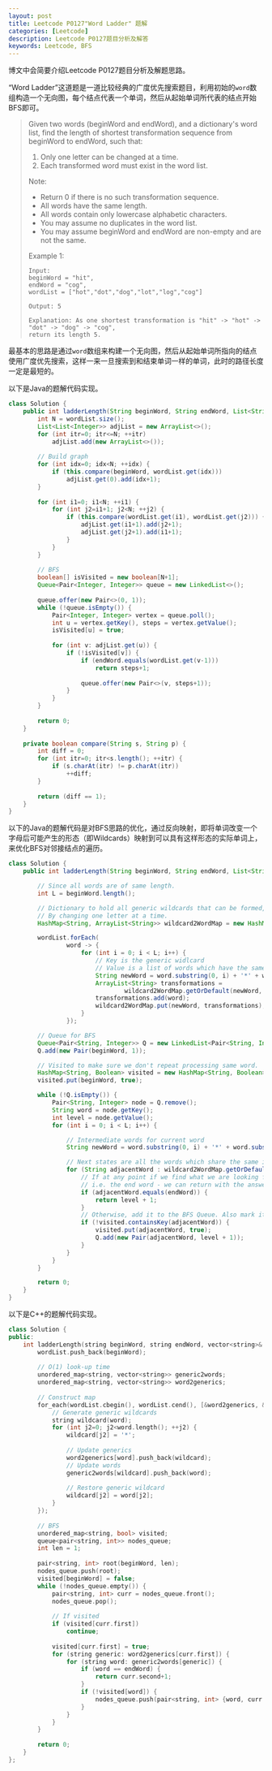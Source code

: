 ```yaml
---
layout: post
title: Leetcode P0127"Word Ladder" 题解
categories: [Leetcode]
description: Leetcode P0127题目分析及解答
keywords: Leetcode, BFS
---
```


博文中会简要介绍Leetcode P0127题目分析及解题思路。

“Word Ladder”这道题是一道比较经典的广度优先搜索题目，利用初始的`word`数组构造一个无向图，每个结点代表一个单词，然后从起始单词所代表的结点开始BFS即可。

> Given two words (beginWord and endWord), and a dictionary's word list, find the length of shortest transformation sequence from beginWord to endWord, such that:
> 
> 1. Only one letter can be changed at a time. 
> 2. Each transformed word must exist in the word list.
> 
> Note:
> 
> - Return 0 if there is no such transformation sequence.
> - All words have the same length.
> - All words contain only lowercase alphabetic characters.
> - You may assume no duplicates in the word list.
> - You may assume beginWord and endWord are non-empty and are not the same.
> 
> Example 1:
> ```
> Input:
> beginWord = "hit",
> endWord = "cog",
> wordList = ["hot","dot","dog","lot","log","cog"]
> 
> Output: 5
> 
> Explanation: As one shortest transformation is "hit" -> "hot" -> "dot" -> "dog" -> "cog",
> return its length 5.
> ```

最基本的思路是通过`word`数组来构建一个无向图，然后从起始单词所指向的结点使用广度优先搜索，这样一来一旦搜索到和结束单词一样的单词，此时的路径长度一定是最短的。

以下是Java的题解代码实现。
```java
class Solution {
    public int ladderLength(String beginWord, String endWord, List<String> wordList) {
        int N = wordList.size();
        List<List<Integer>> adjList = new ArrayList<>();
        for (int itr=0; itr<=N; ++itr) 
            adjList.add(new ArrayList<>());
        
        // Build graph
        for (int idx=0; idx<N; ++idx) {
            if (this.compare(beginWord, wordList.get(idx)))
                adjList.get(0).add(idx+1);
        }
        
        for (int i1=0; i1<N; ++i1) {
            for (int j2=i1+1; j2<N; ++j2) {
                if (this.compare(wordList.get(i1), wordList.get(j2))) {
                    adjList.get(i1+1).add(j2+1);
                    adjList.get(j2+1).add(i1+1);
                }
            }
        }
        
        // BFS
        boolean[] isVisited = new boolean[N+1];
        Queue<Pair<Integer, Integer>> queue = new LinkedList<>();
        
        queue.offer(new Pair<>(0, 1));
        while (!queue.isEmpty()) {
            Pair<Integer, Integer> vertex = queue.poll();
            int u = vertex.getKey(), steps = vertex.getValue();
            isVisited[u] = true;
            
            for (int v: adjList.get(u)) {
                if (!isVisited[v]) {
                    if (endWord.equals(wordList.get(v-1)))
                        return steps+1;
                    
                    queue.offer(new Pair<>(v, steps+1));
                }      
            }
        }
        
        return 0;
    }
    
    private boolean compare(String s, String p) {
        int diff = 0;
        for (int itr=0; itr<s.length(); ++itr) {
            if (s.charAt(itr) != p.charAt(itr))
                ++diff;
        }
        
        return (diff == 1);
    }
}
```

以下的Java的题解代码是对BFS思路的优化，通过反向映射，即将单词改变一个字母后可能产生的形态（即Wildcards）映射到可以具有这样形态的实际单词上，来优化BFS对邻接结点的遍历。
```java
class Solution {
    public int ladderLength(String beginWord, String endWord, List<String> wordList) {

        // Since all words are of same length.
        int L = beginWord.length();

        // Dictionary to hold all generic wildcards that can be formed, from any given word. 
        // By changing one letter at a time.
        HashMap<String, ArrayList<String>> wildcard2WordMap = new HashMap<String, ArrayList<String>>();

        wordList.forEach(
                word -> {
                    for (int i = 0; i < L; i++) {
                        // Key is the generic widlcard
                        // Value is a list of words which have the same intermediate generic word.
                        String newWord = word.substring(0, i) + '*' + word.substring(i + 1, L);
                        ArrayList<String> transformations =
                                wildcard2WordMap.getOrDefault(newWord, new ArrayList<String>());
                        transformations.add(word);
                        wildcard2WordMap.put(newWord, transformations);
                    }
                });

        // Queue for BFS
        Queue<Pair<String, Integer>> Q = new LinkedList<Pair<String, Integer>>();
        Q.add(new Pair(beginWord, 1));

        // Visited to make sure we don't repeat processing same word.
        HashMap<String, Boolean> visited = new HashMap<String, Boolean>();
        visited.put(beginWord, true);

        while (!Q.isEmpty()) {
            Pair<String, Integer> node = Q.remove();
            String word = node.getKey();
            int level = node.getValue();
            for (int i = 0; i < L; i++) {

                // Intermediate words for current word
                String newWord = word.substring(0, i) + '*' + word.substring(i + 1, L);

                // Next states are all the words which share the same intermediate state.
                for (String adjacentWord : wildcard2WordMap.getOrDefault(newWord, new ArrayList<String>())) {
                    // If at any point if we find what we are looking for
                    // i.e. the end word - we can return with the answer.
                    if (adjacentWord.equals(endWord)) {
                        return level + 1;
                    }
                    // Otherwise, add it to the BFS Queue. Also mark it visited
                    if (!visited.containsKey(adjacentWord)) {
                        visited.put(adjacentWord, true);
                        Q.add(new Pair(adjacentWord, level + 1));
                    }
                }
            }
        }

        return 0;
    }
}
```

以下是C++的题解代码实现。
```cpp
class Solution {
public:
    int ladderLength(string beginWord, string endWord, vector<string>& wordList) {
        wordList.push_back(beginWord);
        
        // O(1) look-up time
        unordered_map<string, vector<string>> generic2words;
        unordered_map<string, vector<string>> word2generics;
        
        // Construct map
        for_each(wordList.cbegin(), wordList.cend(), [&word2generics, &generic2words](string word) {
            // Generate generic wildcards
            string wildcard(word);
            for (int j2=0; j2<word.length(); ++j2) {
                wildcard[j2] = '*';
                
                // Update generics
                word2generics[word].push_back(wildcard);
                // Update words
                generic2words[wildcard].push_back(word);
                
                // Restore generic wildcard
                wildcard[j2] = word[j2];
            }
        });
        
        // BFS
        unordered_map<string, bool> visited;
        queue<pair<string, int>> nodes_queue;
        int len = 1;
        
        pair<string, int> root(beginWord, len);
        nodes_queue.push(root);
        visited[beginWord] = false;
        while (!nodes_queue.empty()) {
            pair<string, int> curr = nodes_queue.front();
            nodes_queue.pop();
            
            // If visited
            if (visited[curr.first])
                continue;
            
            visited[curr.first] = true;
            for (string generic: word2generics[curr.first]) {
                for (string word: generic2words[generic]) {
                    if (word == endWord) {
                        return curr.second+1;
                    }
                    if (!visited[word]) {
                        nodes_queue.push(pair<string, int> {word, curr.second+1});
                    }
                }
            }
        }
        
        return 0;
    }
};
```